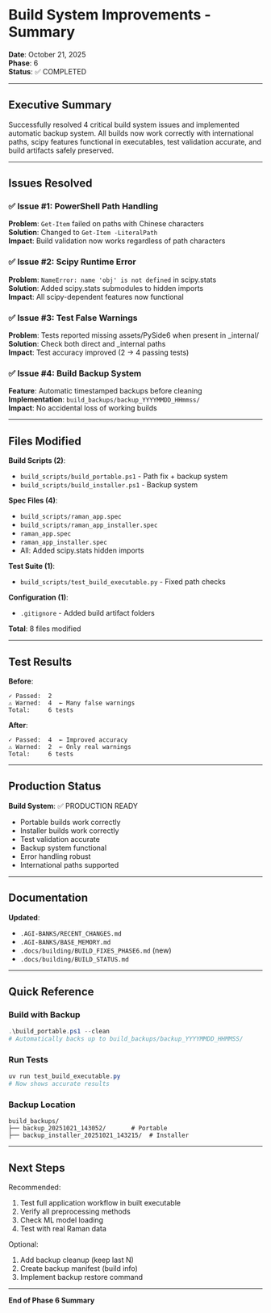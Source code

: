 # Build System Improvements - Summary

**Date**: October 21, 2025  
**Phase**: 6  
**Status**: ✅ COMPLETED

---

## Executive Summary

Successfully resolved 4 critical build system issues and implemented automatic backup system. All builds now work correctly with international paths, scipy features functional in executables, test validation accurate, and build artifacts safely preserved.

---

## Issues Resolved

### ✅ Issue #1: PowerShell Path Handling
**Problem**: `Get-Item` failed on paths with Chinese characters  
**Solution**: Changed to `Get-Item -LiteralPath`  
**Impact**: Build validation now works regardless of path characters

### ✅ Issue #2: Scipy Runtime Error
**Problem**: `NameError: name 'obj' is not defined` in scipy.stats  
**Solution**: Added scipy.stats submodules to hidden imports  
**Impact**: All scipy-dependent features now functional

### ✅ Issue #3: Test False Warnings
**Problem**: Tests reported missing assets/PySide6 when present in _internal/  
**Solution**: Check both direct and _internal paths  
**Impact**: Test accuracy improved (2 → 4 passing tests)

### ✅ Issue #4: Build Backup System
**Feature**: Automatic timestamped backups before cleaning  
**Implementation**: `build_backups/backup_YYYYMMDD_HHmmss/`  
**Impact**: No accidental loss of working builds

---

## Files Modified

**Build Scripts (2)**:
- `build_scripts/build_portable.ps1` - Path fix + backup system
- `build_scripts/build_installer.ps1` - Backup system

**Spec Files (4)**:
- `build_scripts/raman_app.spec`
- `build_scripts/raman_app_installer.spec`
- `raman_app.spec`
- `raman_app_installer.spec`
- All: Added scipy.stats hidden imports

**Test Suite (1)**:
- `build_scripts/test_build_executable.py` - Fixed path checks

**Configuration (1)**:
- `.gitignore` - Added build artifact folders

**Total**: 8 files modified

---

## Test Results

**Before**:
```
✓ Passed:  2
⚠ Warned:  4  ← Many false warnings
Total:     6 tests
```

**After**:
```
✓ Passed:  4  ← Improved accuracy
⚠ Warned:  2  ← Only real warnings
Total:     6 tests
```

---

## Production Status

**Build System**: ✅ PRODUCTION READY

- Portable builds work correctly
- Installer builds work correctly
- Test validation accurate
- Backup system functional
- Error handling robust
- International paths supported

---

## Documentation

**Updated**:
- `.AGI-BANKS/RECENT_CHANGES.md`
- `.AGI-BANKS/BASE_MEMORY.md`
- `.docs/building/BUILD_FIXES_PHASE6.md` (new)
- `.docs/building/BUILD_STATUS.md`

---

## Quick Reference

### Build with Backup
```powershell
.\build_portable.ps1 --clean
# Automatically backs up to build_backups/backup_YYYYMMDD_HHMMSS/
```

### Run Tests
```powershell
uv run test_build_executable.py
# Now shows accurate results
```

### Backup Location
```
build_backups/
├── backup_20251021_143052/       # Portable
├── backup_installer_20251021_143215/  # Installer
```

---

## Next Steps

Recommended:
1. Test full application workflow in built executable
2. Verify all preprocessing methods
3. Check ML model loading
4. Test with real Raman data

Optional:
1. Add backup cleanup (keep last N)
2. Create backup manifest (build info)
3. Implement backup restore command

---

**End of Phase 6 Summary**

